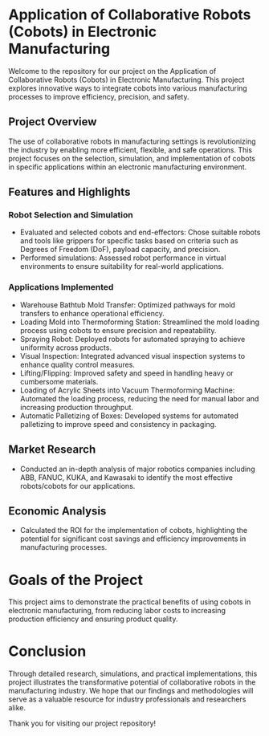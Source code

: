 # Application of Collaborative Robots (Cobots) in Electronic Manufacturing
Welcome to the repository for our project on the Application of Collaborative Robots (Cobots) in Electronic Manufacturing. This project explores innovative ways to integrate cobots into various manufacturing processes to improve efficiency, precision, and safety.

## Project Overview
The use of collaborative robots in manufacturing settings is revolutionizing the industry by enabling more efficient, flexible, and safe operations. This project focuses on the selection, simulation, and implementation of cobots in specific applications within an electronic manufacturing environment.

## Features and Highlights
### Robot Selection and Simulation
- Evaluated and selected cobots and end-effectors: Chose suitable robots and tools like grippers for specific tasks based on criteria such as Degrees of Freedom (DoF), payload capacity, and precision.
- Performed simulations: Assessed robot performance in virtual environments to ensure suitability for real-world applications.
### Applications Implemented
- Warehouse Bathtub Mold Transfer: Optimized pathways for mold transfers to enhance operational efficiency.
- Loading Mold into Thermoforming Station: Streamlined the mold loading process using cobots to ensure precision and repeatability.
- Spraying Robot: Deployed robots for automated spraying to achieve uniformity across products.
- Visual Inspection: Integrated advanced visual inspection systems to enhance quality control measures.
- Lifting/Flipping: Improved safety and speed in handling heavy or cumbersome materials.
- Loading of Acrylic Sheets into Vacuum Thermoforming Machine: Automated the loading process, reducing the need for manual labor and increasing production throughput.
- Automatic Palletizing of Boxes: Developed systems for automated palletizing to improve speed and consistency in packaging.
## Market Research
- Conducted an in-depth analysis of major robotics companies including ABB, FANUC, KUKA, and Kawasaki to identify the most effective robots/cobots for our applications.
## Economic Analysis
- Calculated the ROI for the implementation of cobots, highlighting the potential for significant cost savings and efficiency improvements in manufacturing processes.
# Goals of the Project
This project aims to demonstrate the practical benefits of using cobots in electronic manufacturing, from reducing labor costs to increasing production efficiency and ensuring product quality.

# Conclusion
Through detailed research, simulations, and practical implementations, this project illustrates the transformative potential of collaborative robots in the manufacturing industry. We hope that our findings and methodologies will serve as a valuable resource for industry professionals and researchers alike.

Thank you for visiting our project repository!

